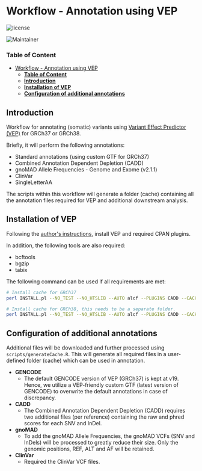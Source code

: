 # Workflow - Annotation using VEP
![license](https://img.shields.io/badge/license-GPL--3-blue.svg)

![Maintainer](https://img.shields.io/badge/Job%20van%20Riet-lightgrey.svg?label=Maintainer)


### **Table of Content**

- [Workflow - Annotation using VEP](#workflow---annotation-using-vep)
    - [**Table of Content**](#table-of-content)
  - [**Introduction**](#introduction)
  - [**Installation of VEP**](#installation-of-vep)
  - [**Configuration of additional annotations**](#configuration-of-additional-annotations)


## **Introduction**
Workflow for annotating (somatic) variants using [Variant Effect Predictor (VEP)](https://github.com/Ensembl/ensembl-vep) for GRCh37 or GRCh38.

Briefly, it will perform the following annotations:
- Standard annotations (using custom GTF for GRCh37)
- Combined Annotation Dependent Depletion (CADD)
- gnoMAD Allele Frequencies - Genome and Exome (v2.1.1)
- ClinVar
- SingleLetterAA

The scripts within this workflow will generate a folder (cache) containing all the annotation files required for VEP and additional downstream analysis.

## **Installation of VEP**

Following the [author's instructions](https://github.com/Ensembl/ensembl-vep), install VEP and required CPAN plugins.

In addition, the following tools are also required:

- bcftools
- bgzip
- tabix

The following command can be used if all requirements are met:

```bash
# Install cache for GRCh37
perl INSTALL.pl --NO_TEST --NO_HTSLIB --AUTO alcf --PLUGINS CADD --CACHEDIR <cache> --PLUGINSDIR <plugin> --CONVERT --SPECIES homo_sapiens_vep_104_GRCh37

# Install cache for GRCh38, this needs to be a separate folder.
perl INSTALL.pl --NO_TEST --NO_HTSLIB --AUTO alcf --PLUGINS CADD --CACHEDIR <cache> --PLUGINSDIR <plugin> --CONVERT --SPECIES homo_sapiens_vep_104_GRCh38
```

## **Configuration of additional annotations**

Additional files will be downloaded and further processed using `scripts/generateCache.R`. This will generate all required files in a user-defined folder (cache) which can be used in annotation.

- **GENCODE**
  - The default GENCODE version of VEP (GRCh37) is kept at v19. Hence, we utilize a VEP-friendly custom GTF (latest version of GENCODE) to overwrite the default annotations in case of discrepancy.
- **CADD**
  - The Combined Annotation Dependent Depletion (CADD) requires two additional files (per reference) containing the raw and phred scores for each SNV and InDel.
- **gnoMAD**
  - To add the gnoMAD Allele Frequencies, the gnoMAD VCFs (SNV and InDels) will be processed to greatly reduce their size. Only the genomic positions, REF, ALT and AF will be retained.
- **ClinVar**
  - Required the ClinVar VCF files.
